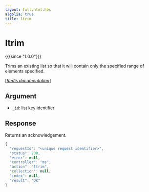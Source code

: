 ```yaml
---
layout: full.html.hbs
algolia: true
title: ltrim
---
```



# ltrim

{{{since "1.0.0"}}}

Trims an existing list so that it will contain only the specified range of elements specified.

[[_Redis documentation_]](https://redis.io/commands/ltrim)


## Argument

* `_id`: list key identifier


## Response

Returns an acknowledgement.

```javascript
{
  "requestId": "<unique request identifier>",
  "status": 200,
  "error": null,
  "controller": "ms",
  "action": "ltrim",
  "collection": null,
  "index": null,
  "result": "OK"
}
```
